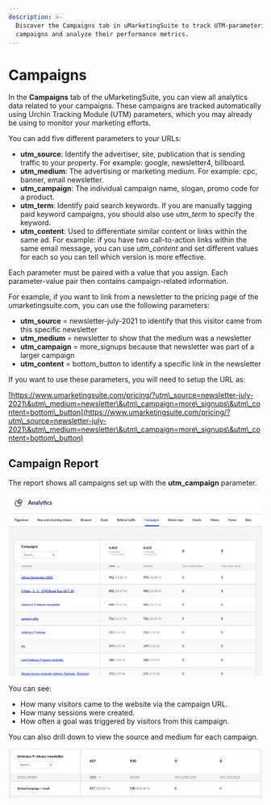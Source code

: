 ```yaml
---
description: >-
  Discover the Campaigns tab in uMarketingSuite to track UTM-parameterized
  campaigns and analyze their performance metrics.
---
```


# Campaigns

In the **Campaigns** tab of the uMarketingSuite, you can view all analytics data related to your campaigns. These campaigns are tracked automatically using Urchin Tracking Module (UTM) parameters, which you may already be using to monitor your marketing efforts.

You can add five different parameters to your URLs:

* **utm\_source**: Identify the advertiser, site, publication that is sending traffic to your property. For example: google, newsletter4, billboard.
* **utm\_medium**: The advertising or marketing medium. For example: cpc, banner, email newsletter.
* **utm\_campaign**: The individual campaign name, slogan, promo code for a product.
* **utm\_term**: Identify paid search keywords. If you are manually tagging paid keyword campaigns, you should also use _utm\_term_ to specify the keyword.
* **utm\_content**: Used to differentiate similar content or links within the same ad. For example: if you have two call-to-action links within the same email message, you can use _utm\_content_ and set different values for each so you can tell which version is more effective.

Each parameter must be paired with a value that you assign. Each parameter-value pair then contains campaign-related information.

For example, if you want to link from a newsletter to the pricing page of the umarketingsuite.com, you can use the following parameters:

* **utm\_source** = newsletter-july-2021 to identify that this visitor came from this specific newsletter
* **utm\_medium** = newsletter to show that the medium was a newsletter
* **utm\_campaign** = more\_signups because that newsletter was part of a larger campaign
* **utm\_content** = bottom\_button to identify a specific link in the newsletter

If you want to use these parameters, you will need to setup the URL as:

[https://www.umarketingsuite.com/pricing/?utm\_source=newsletter-july-2021\&utm\_medium=newsletter\&utm\_campaign=more\_signups\&utm\_content=bottom\_button](https://www.umarketingsuite.com/pricing/?utm\_source=newsletter-july-2021\&utm\_medium=newsletter\&utm\_campaign=more\_signups\&utm\_content=bottom\_button)

## Campaign Report

The report shows all campaigns set up with the **utm\_campaign** parameter.

![Report displaying Campaigns setup](../../.gitbook/assets/Campaigns.png)

You can see:

* How many visitors came to the website via the campaign URL.
* How many sessions were created.
* How often a goal was triggered by visitors from this campaign.

You can also drill down to view the source and medium for each campaign.

![Campaign Details](../../.gitbook/assets/campaign-details.png)
